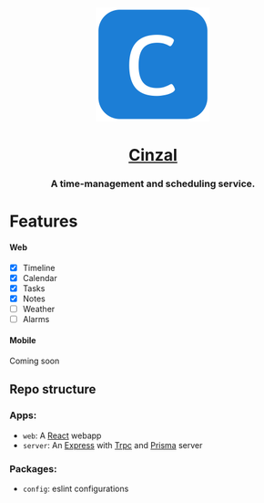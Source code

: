 <p align="center">
    <img src="apps\web\src\assets\imgs\logo.png" style="width: 200px;">
    <h1 align="center"><a href="http://cinzal.com" target="_blank">Cinzal</a></h1>
</p>

<h3 align="center">A time-management and scheduling service.</h3>

# Features

#### Web

-   [x] Timeline
-   [x] Calendar
-   [x] Tasks
-   [x] Notes
-   [ ] Weather
-   [ ] Alarms

#### Mobile

Coming soon

## Repo structure

### Apps:

-   `web`: A [React](https://reactjs.org/) webapp
-   `server`: An [Express](https://expressjs.com/) with [Trpc](https://trpc.io/) and [Prisma](https://www.prisma.io/) server

### Packages:

-   `config`: eslint configurations
